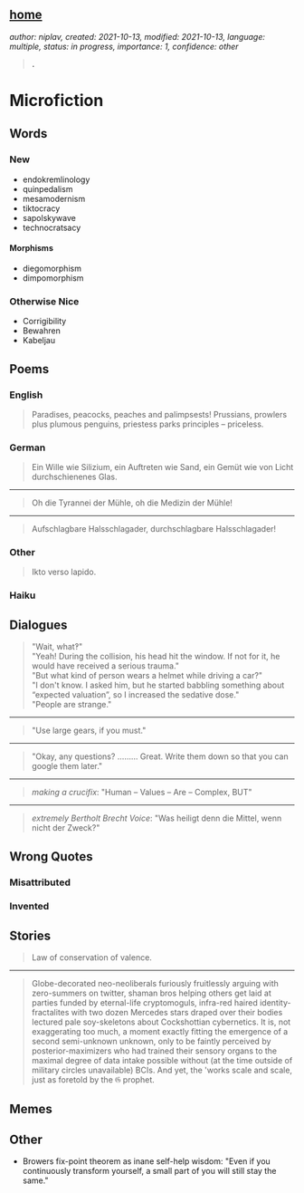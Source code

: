 [home](./index.md)
------------------

*author: niplav, created: 2021-10-13, modified: 2021-10-13, language: multiple, status: in progress,
importance: 1, confidence: other*

> __.__

Microfiction
=============

Words
------

### New

* endokremlinology
* quinpedalism
* mesamodernism
* tiktocracy
* sapolskywave
* technocratsacy

#### Morphisms

* diegomorphism
* dimpomorphism

### Otherwise Nice

* Corrigibility
* Bewahren
* Kabeljau

Poems
------

### English

> Paradises, peacocks, peaches and palimpsests! Prussians, prowlers plus
plumous penguins, priestess parks principles – priceless.

### German

> Ein Wille wie Silizium, ein Auftreten wie Sand, ein Gemüt wie von
Licht durchschienenes Glas.

----

> Oh die Tyrannei der Mühle, oh die Medizin der Mühle!

----

> Aufschlagbare Halsschlagader, durchschlagbare Halsschlagader!

### Other

> Ikto verso lapido.

### Haiku

Dialogues
----------

> "Wait, what‽"  
"Yeah! During the collision, his head hit the window. If not for it, he would have received a serious trauma."  
"But what kind of person wears a helmet while driving a car?"  
"I don't know. I asked him, but he started babbling something about “expected valuation”, so I increased the sedative dose."  
"People are strange."

----

> "Use large gears, if you must."

----

> "Okay, any questions? ……… Great. Write them down so that you can google them later."

----

> *making a crucifix*: "Human – Values – Are – Complex, BUT"

----

> *extremely Bertholt Brecht Voice*: "Was heiligt denn die Mittel, wenn nicht der Zweck?"

Wrong Quotes
-------------

### Misattributed

### Invented

Stories
--------

> Law of conservation of valence.

----

> Globe-decorated neo-neoliberals furiously fruitlessly arguing with
zero-summers on twitter, shaman bros helping others get laid at parties
funded by eternal-life cryptomoguls, infra-red haired identity-fractalites
with two dozen Mercedes stars draped over their bodies lectured pale
soy-skeletons about Cockshottian cybernetics. It is, not exaggerating too
much, a moment exactly fitting the emergence of a second semi-unknown
unknown, only to be faintly perceived by posterior-maximizers who had
trained their sensory organs to the maximal degree of data intake possible
without (at the time outside of military circles unavailable) BCIs. And
yet, the 'works scale and scale, just as foretold by the 𝔊 prophet.

Memes
------

Other
------

*	Browers fix-point theorem as inane self-help wisdom: "Even if
	you continuously transform yourself, a small part of you will
	still stay the same."

